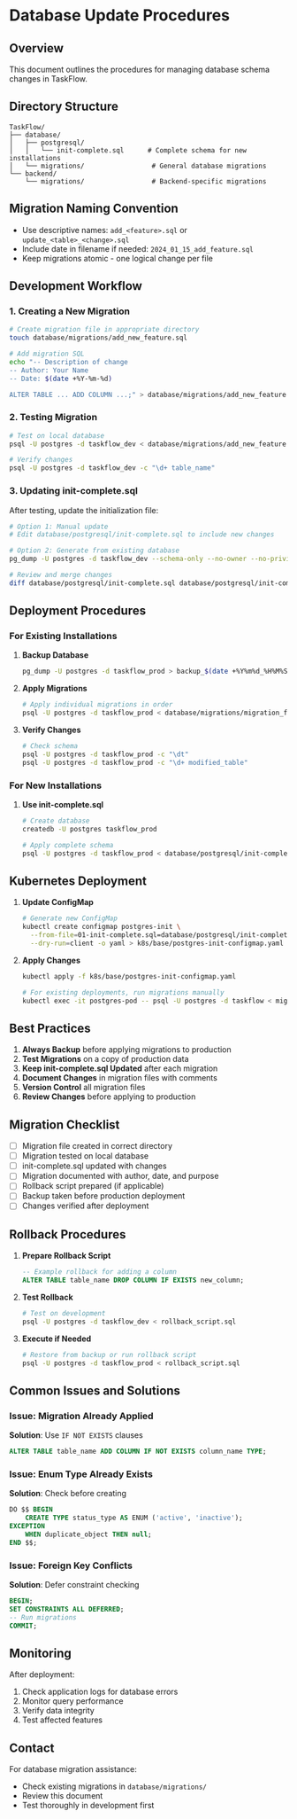 # Database Update Procedures

## Overview
This document outlines the procedures for managing database schema changes in TaskFlow.

## Directory Structure
```
TaskFlow/
├── database/
│   ├── postgresql/
│   │   └── init-complete.sql      # Complete schema for new installations
│   └── migrations/                 # General database migrations
└── backend/
    └── migrations/                 # Backend-specific migrations
```

## Migration Naming Convention
- Use descriptive names: `add_<feature>.sql` or `update_<table>_<change>.sql`
- Include date in filename if needed: `2024_01_15_add_feature.sql`
- Keep migrations atomic - one logical change per file

## Development Workflow

### 1. Creating a New Migration
```bash
# Create migration file in appropriate directory
touch database/migrations/add_new_feature.sql

# Add migration SQL
echo "-- Description of change
-- Author: Your Name
-- Date: $(date +%Y-%m-%d)

ALTER TABLE ... ADD COLUMN ...;" > database/migrations/add_new_feature.sql
```

### 2. Testing Migration
```bash
# Test on local database
psql -U postgres -d taskflow_dev < database/migrations/add_new_feature.sql

# Verify changes
psql -U postgres -d taskflow_dev -c "\d+ table_name"
```

### 3. Updating init-complete.sql
After testing, update the initialization file:

```bash
# Option 1: Manual update
# Edit database/postgresql/init-complete.sql to include new changes

# Option 2: Generate from existing database
pg_dump -U postgres -d taskflow_dev --schema-only --no-owner --no-privileges > database/postgresql/init-complete-new.sql

# Review and merge changes
diff database/postgresql/init-complete.sql database/postgresql/init-complete-new.sql
```

## Deployment Procedures

### For Existing Installations

1. **Backup Database**
   ```bash
   pg_dump -U postgres -d taskflow_prod > backup_$(date +%Y%m%d_%H%M%S).sql
   ```

2. **Apply Migrations**
   ```bash
   # Apply individual migrations in order
   psql -U postgres -d taskflow_prod < database/migrations/migration_file.sql
   ```

3. **Verify Changes**
   ```bash
   # Check schema
   psql -U postgres -d taskflow_prod -c "\dt"
   psql -U postgres -d taskflow_prod -c "\d+ modified_table"
   ```

### For New Installations

1. **Use init-complete.sql**
   ```bash
   # Create database
   createdb -U postgres taskflow_prod
   
   # Apply complete schema
   psql -U postgres -d taskflow_prod < database/postgresql/init-complete.sql
   ```

## Kubernetes Deployment

1. **Update ConfigMap**
   ```bash
   # Generate new ConfigMap
   kubectl create configmap postgres-init \
     --from-file=01-init-complete.sql=database/postgresql/init-complete.sql \
     --dry-run=client -o yaml > k8s/base/postgres-init-configmap.yaml
   ```

2. **Apply Changes**
   ```bash
   kubectl apply -f k8s/base/postgres-init-configmap.yaml
   
   # For existing deployments, run migrations manually
   kubectl exec -it postgres-pod -- psql -U postgres -d taskflow < migration.sql
   ```

## Best Practices

1. **Always Backup** before applying migrations to production
2. **Test Migrations** on a copy of production data
3. **Keep init-complete.sql Updated** after each migration
4. **Document Changes** in migration files with comments
5. **Version Control** all migration files
6. **Review Changes** before applying to production

## Migration Checklist

- [ ] Migration file created in correct directory
- [ ] Migration tested on local database
- [ ] init-complete.sql updated with changes
- [ ] Migration documented with author, date, and purpose
- [ ] Rollback script prepared (if applicable)
- [ ] Backup taken before production deployment
- [ ] Changes verified after deployment

## Rollback Procedures

1. **Prepare Rollback Script**
   ```sql
   -- Example rollback for adding a column
   ALTER TABLE table_name DROP COLUMN IF EXISTS new_column;
   ```

2. **Test Rollback**
   ```bash
   # Test on development
   psql -U postgres -d taskflow_dev < rollback_script.sql
   ```

3. **Execute if Needed**
   ```bash
   # Restore from backup or run rollback script
   psql -U postgres -d taskflow_prod < rollback_script.sql
   ```

## Common Issues and Solutions

### Issue: Migration Already Applied
**Solution**: Use `IF NOT EXISTS` clauses
```sql
ALTER TABLE table_name ADD COLUMN IF NOT EXISTS column_name TYPE;
```

### Issue: Enum Type Already Exists
**Solution**: Check before creating
```sql
DO $$ BEGIN
    CREATE TYPE status_type AS ENUM ('active', 'inactive');
EXCEPTION
    WHEN duplicate_object THEN null;
END $$;
```

### Issue: Foreign Key Conflicts
**Solution**: Defer constraint checking
```sql
BEGIN;
SET CONSTRAINTS ALL DEFERRED;
-- Run migrations
COMMIT;
```

## Monitoring

After deployment:
1. Check application logs for database errors
2. Monitor query performance
3. Verify data integrity
4. Test affected features

## Contact

For database migration assistance:
- Check existing migrations in `database/migrations/`
- Review this document
- Test thoroughly in development first